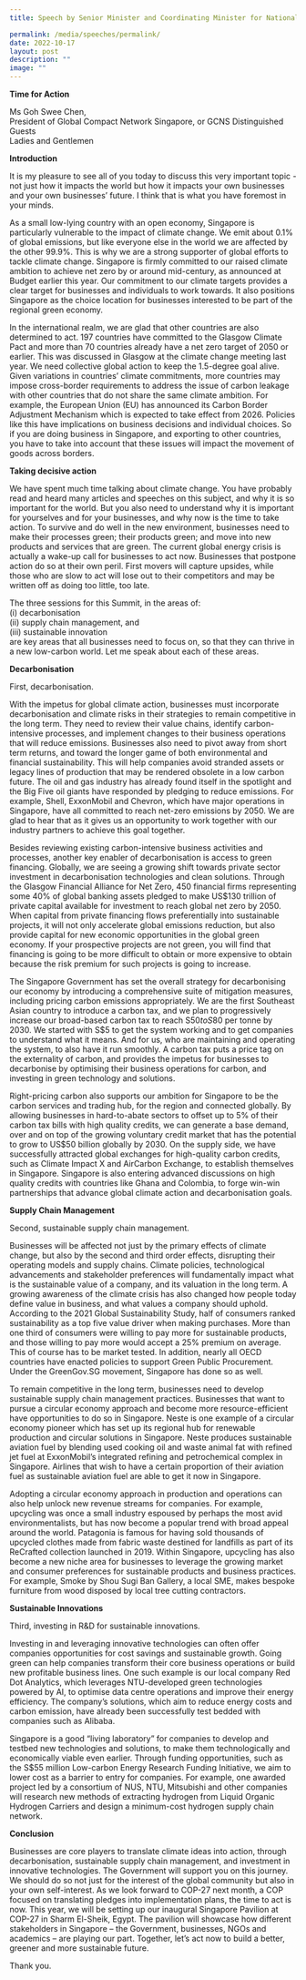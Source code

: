 ```yaml
---
title: Speech by Senior Minister and Coordinating Minister for National Security Teo Chee Hean at the 2022 Global Compact Network Singapore (GCNS) Summit on 17 October 2022

permalink: /media/speeches/permalink/
date: 2022-10-17
layout: post
description: ""
image: ""
---
```


**Time for Action**

Ms Goh Swee Chen,  
President of Global Compact Network Singapore, or GCNS
Distinguished Guests  
Ladies and Gentlemen

**Introduction**

It is my pleasure to see all of you today to discuss this very important topic - not just how it impacts the world but how it impacts your own businesses and your own businesses’ future. I think that is what you have foremost in your minds.

As a small low-lying country with an open economy, Singapore is particularly vulnerable to the impact of climate change. We emit about 0.1% of global emissions, but like everyone else in the world we are affected by the other 99.9%. This is why we are a strong supporter of global efforts to tackle climate change. Singapore is firmly committed to our raised climate ambition to achieve net zero by or around mid-century, as announced at Budget earlier this year. Our commitment to our climate targets provides a clear target for businesses and individuals to work towards. It also positions Singapore as the choice location for businesses interested to be part of the regional green economy.

In the international realm, we are glad that other countries are also determined to act. 197 countries have committed to the Glasgow Climate Pact and more than 70 countries already have a net zero target of 2050 or earlier. This was discussed in Glasgow at the climate change meeting last year. We need collective global action to keep the 1.5-degree goal alive. Given variations in countries’ climate commitments, more countries may impose cross-border requirements to address the issue of carbon leakage with other countries that do not share the same climate ambition. For example, the European Union (EU) has announced its Carbon Border Adjustment Mechanism which is expected to take effect from 2026. Policies like this have implications on business decisions and individual choices. So if you are doing business in Singapore, and exporting to other countries, you have to take into account that these issues will impact the movement of goods across borders.

**Taking decisive action**

We have spent much time talking about climate change. You have probably read and heard many articles and speeches on this subject, and why it is so important for the world. But you also need to understand why it is important for yourselves and for your businesses, and why now is the time to take action. To survive and do well in the new environment, businesses need to make their processes green; their products green; and move into new products and services that are green. The current global energy crisis is actually a wake-up call for businesses to act now. Businesses that postpone action do so at their own peril. First movers will capture upsides, while those who are slow to act will lose out to their competitors and may be written off as doing too little, too late.

The three sessions for this Summit, in the areas of:  
(i) decarbonisation  
(ii) supply chain management, and  
(iii) sustainable innovation  
are key areas that all businesses need to focus on, so that they can thrive in a new low-carbon world. Let me speak about each of these areas.

**Decarbonisation**

First, decarbonisation.

With the impetus for global climate action, businesses must incorporate decarbonisation and climate risks in their strategies to remain competitive in the long term. They need to review their value chains, identify carbon-intensive processes, and implement changes to their business operations that will reduce emissions. Businesses also need to pivot away from short term returns, and toward the longer game of both environmental and financial sustainability. This will help companies avoid stranded assets or legacy lines of production that may be rendered obsolete in a low carbon future. The oil and gas industry has already found itself in the spotlight and the Big Five oil giants have responded by pledging to reduce emissions. For example, Shell, ExxonMobil and Chevron, which have major operations in Singapore, have all committed to reach net-zero emissions by 2050. We are glad to hear that as it gives us an opportunity to work together with our industry partners to achieve this goal together.

Besides reviewing existing carbon-intensive business activities and processes, another key enabler of decarbonisation is access to green financing. Globally, we are seeing a growing shift towards private sector investment in decarbonisation technologies and clean solutions. Through the Glasgow Financial Alliance for Net Zero, 450 financial firms representing some 40% of global banking assets pledged to make US$130 trillion of private capital available for investment to reach global net zero by 2050. When capital from private financing flows preferentially into sustainable projects, it will not only accelerate global emissions reduction, but also provide capital for new economic opportunities in the global green economy. If your prospective projects are not green, you will find that financing is going to be more difficult to obtain or more expensive to obtain because the risk premium for such projects is going to increase.

The Singapore Government has set the overall strategy for decarbonising our economy by introducing a comprehensive suite of mitigation measures, including pricing carbon emissions appropriately. We are the first Southeast Asian country to introduce a carbon tax, and we plan to progressively increase our broad-based carbon tax to reach S$50 to S$80 per tonne by 2030. We started with S$5 to get the system working and to get companies to understand what it means. And for us, who are maintaining and operating the system, to also have it run smoothly. A carbon tax puts a price tag on the externality of carbon, and provides the impetus for businesses to decarbonise by optimising their business operations for carbon, and investing in green technology and solutions.

Right-pricing carbon also supports our ambition for Singapore to be the carbon services and trading hub, for the region and connected globally. By allowing businesses in hard-to-abate sectors to offset up to 5% of their carbon tax bills with high quality credits, we can generate a base demand, over and on top of the growing voluntary credit market that has the potential to grow to US$50 billion globally by 2030. On the supply side, we have successfully attracted global exchanges for high-quality carbon credits, such as Climate Impact X and AirCarbon Exchange, to establish themselves in Singapore. Singapore is also entering advanced discussions on high quality credits with countries like Ghana and Colombia, to forge win-win partnerships that advance global climate action and decarbonisation goals.

**Supply Chain Management**

Second, sustainable supply chain management.

Businesses will be affected not just by the primary effects of climate change, but also by the second and third order effects, disrupting their operating models and supply chains. Climate policies, technological advancements and stakeholder preferences will fundamentally impact what is the sustainable value of a company, and its valuation in the long term. A growing awareness of the climate crisis has also changed how people today define value in business, and what values a company should uphold. According to the 2021 Global Sustainability Study, half of consumers ranked sustainability as a top five value driver when making purchases. More than one third of consumers were willing to pay more for sustainable products, and those willing to pay more would accept a 25% premium on average. This of course has to be market tested. In addition, nearly all OECD countries have enacted policies to support Green Public Procurement. Under the GreenGov.SG movement, Singapore has done so as well.

To remain competitive in the long term, businesses need to develop sustainable supply chain management practices. Businesses that want to pursue a circular economy approach and become more resource-efficient have opportunities to do so in Singapore. Neste is one example of a circular economy pioneer which has set up its regional hub for renewable production and circular solutions in Singapore. Neste produces sustainable aviation fuel by blending used cooking oil and waste animal fat with refined jet fuel at ExxonMobil’s integrated refining and petrochemical complex in Singapore. Airlines that wish to have a certain proportion of their aviation fuel as sustainable aviation fuel are able to get it now in Singapore.

Adopting a circular economy approach in production and operations can also help unlock new revenue streams for companies. For example, upcycling was once a small industry espoused by perhaps the most avid environmentalists, but has now become a popular trend with broad appeal around the world. Patagonia is famous for having sold thousands of upcycled clothes made from fabric waste destined for landfills as part of its ReCrafted collection launched in 2019. Within Singapore, upcycling has also become a new niche area for businesses to leverage the growing market and consumer preferences for sustainable products and business practices. For example, Smoke by Shou Sugi Ban Gallery, a local SME, makes bespoke furniture from wood disposed by local tree cutting contractors.

**Sustainable Innovations**

Third, investing in R&D for sustainable innovations.

Investing in and leveraging innovative technologies can often offer companies opportunities for cost savings and sustainable growth. Going green can help companies transform their core business operations or build new profitable business lines. One such example is our local company Red Dot Analytics, which leverages NTU-developed green technologies powered by AI, to optimise data centre operations and improve their energy efficiency. The company’s solutions, which aim to reduce energy costs and carbon emission, have already been successfully test bedded with companies such as Alibaba.

Singapore is a good “living laboratory” for companies to develop and testbed new technologies and solutions, to make them technologically and economically viable even earlier. Through funding opportunities, such as the S$55 million Low-carbon Energy Research Funding Initiative, we aim to lower cost as a barrier to entry for companies. For example, one awarded project led by a consortium of NUS, NTU, Mitsubishi and other companies will research new methods of extracting hydrogen from Liquid Organic Hydrogen Carriers and design a minimum-cost hydrogen supply chain network.

**Conclusion**

Businesses are core players to translate climate ideas into action, through decarbonisation, sustainable supply chain management, and investment in innovative technologies. The Government will support you on this journey. We should do so not just for the interest of the global community but also in your own self-interest. As we look forward to COP-27 next month, a COP focused on translating pledges into implementation plans, the time to act is now. This year, we will be setting up our inaugural Singapore Pavilion at COP-27 in Sharm El-Sheik, Egypt. The pavilion will showcase how different stakeholders in Singapore – the Government, businesses, NGOs and academics – are playing our part. Together, let’s act now to build a better, greener and more sustainable future.

Thank you.
